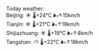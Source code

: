 Today weather:  
Beijing: ☀️   🌡️+24°C 🌬️↖15km/h  
Tianjin: ☀️   🌡️+21°C 🌬️↑19km/h  
Shijiazhuang: ☀️   🌡️+19°C 🌬️↑4km/h  
Tangshan: ⛅️  🌡️+22°C 🌬️↑18km/h  
